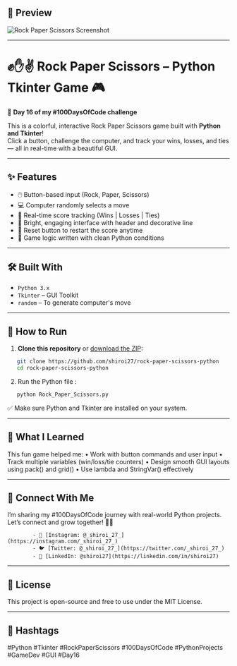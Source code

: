 ## 📸 Preview
![Rock Paper Scissors Screenshot](https://github.com/user-attachments/assets/6181909d-6c25-4a8e-b162-7dc745e78e81)


---

# ✊✋✌️ Rock Paper Scissors – Python Tkinter Game 🎮  
🚀 **Day 16 of my #100DaysOfCode challenge**

This is a colorful, interactive Rock Paper Scissors game built with **Python and Tkinter**!  
Click a button, challenge the computer, and track your wins, losses, and ties — all in real-time with a beautiful GUI.

---

## ✨ Features
- 🖱️ Button-based input (Rock, Paper, Scissors)
- 💻 Computer randomly selects a move
- 🧮 Real-time score tracking (Wins | Losses | Ties)
- 🎨 Bright, engaging interface with header and decorative line
- 🔁 Reset button to restart the score anytime
- 🧠 Game logic written with clean Python conditions

---

## 🛠️ Built With
- `Python 3.x`
- `Tkinter` – GUI Toolkit
- `random` – To generate computer's move

---

## 🚀 How to Run

1. **Clone this repository** or [download the ZIP](https://github.com/shiroi27/rock-paper-scissors-python):
```bash
   git clone https://github.com/shiroi27/rock-paper-scissors-python
   cd rock-paper-scissors-python
```
2. Run the Python file :
```bash
   python Rock_Paper_Scissors.py
```


✅ Make sure Python and Tkinter are installed on your system.

---

## 🧠 What I Learned

This fun game helped me:
	•	Work with button commands and user input
	•	Track multiple variables (win/loss/tie counters)
	•	Design smooth GUI layouts using pack() and grid()
	•	Use lambda and StringVar() effectively

---

## 🤝 Connect With Me

I’m sharing my #100DaysOfCode journey with real-world Python projects.
Let’s connect and grow together! 🌱✨

            - 📸 [Instagram: @_shiroi_27_](https://instagram.com/_shiroi_27_)
            - 🐦 [Twitter: @_shiroi_27_](https://twitter.com/_shiroi_27_)
            - 💼 [LinkedIn: @shiroi27](https://linkedin.com/in/shiroi27)

---

## 📜 License

This project is open-source and free to use under the MIT License.

---

## 📌 Hashtags

#Python #Tkinter #RockPaperScissors #100DaysOfCode #PythonProjects #GameDev #GUI #Day16
